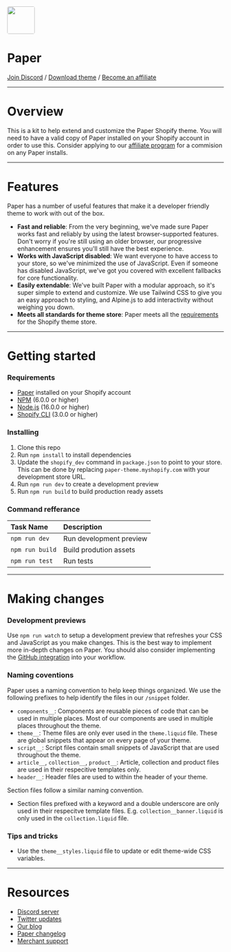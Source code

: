 <img src="https://user-images.githubusercontent.com/4685863/225655352-0d8b3cd2-4b27-4565-9f60-e240a1285349.jpg" width="64" style="border-radius:4px;">

#  Paper

[Join Discord](https://discord.gg/NeSWQWCh) / [Download theme](https://themes.shopify.com/themes/paper/styles/poster) / [Become an affiliate](https://brickspacelab.notion.site/Paper-partner-program-4f3da78aff844b43badce89b570777a6)

---

# Overview
This is a kit to help extend and customize the Paper Shopify theme. You will need to have a valid copy of Paper installed on your Shopify account in order to use this. Consider applying to our [affiliate program](https://brickspacelab.notion.site/Paper-partner-program-4f3da78aff844b43badce89b570777a6) for a commision on any Paper installs.

---

# Features
Paper has a number of useful features that make it a developer friendly theme to work with out of the box.
- **Fast and reliable**: From the very beginning, we've made sure Paper works fast and reliably by using the latest browser-supported features. Don't worry if you're still using an older browser, our progressive enhancement ensures you'll still have the best experience.
- **Works with JavaScript disabled**: We want everyone to have access to your store, so we've minimized the use of JavaScript. Even if someone has disabled JavaScript, we've got you covered with excellent fallbacks for core functionality.
- **Easily extendable**: We've built Paper with a modular approach, so it's super simple to extend and customize. We use Tailwind CSS to give you an easy approach to styling, and Alpine.js to add interactivity without weighing you down.
- **Meets all standards for theme store**: Paper meets all the [requirements](https://shopify.dev/docs/themes/store/requirements) for the Shopify theme store.

---

# Getting started
### Requirements
- [Paper](https://themes.shopify.com/themes/paper/styles/poster) installed on your Shopify account
- [NPM](https://www.npmjs.com/package/npm) (6.0.0 or higher)
- [Node.js](https://nodejs.org/en/download/) (16.0.0 or higher)
- [Shopify CLI](https://shopify.dev/docs/themes/tools/cli/install) (3.0.0 or higher)


### Installing
1. Clone this repo
2. Run `npm install` to install dependencies
3. Update the `shopify_dev` command in `package.json` to point to your store. This can be done by replacing `paper-theme.myshopify.com` with your development store URL.
4. Run `npm run dev` to create a development preview
5. Run `npm run build` to build production ready assets

### Command refferance
| Task Name | Description |
| :--- | :--- |
| `npm run dev` | Run development preview |
| `npm run build` | Build prodution assets |
| `npm run test` | Run tests |

---

# Making changes

### Development previews
Use `npm run watch` to setup a development preview that refreshes your CSS and JavaScript as you make changes. This is the best way to implement more in-depth changes on Paper. You should also consider implementing the [GitHub integration](https://shopify.dev/docs/themes/tools/github) into your workflow. 

### Naming coventions
Paper uses a naming convention to help keep things organized. We use the following prefixes to help identify the files in our `/snippet` folder.
- `components__`: Components are reusable pieces of code that can be used in multiple places. Most of our components are used in multiple places throughout the theme.
- `theme__`: Theme files are only ever used in the `theme.liquid` file. These are global snippets that appear on every page of your theme.
- `script__`: Script files contain small snippets of JavaScript that are used throughout the theme.
- `article__`, `collection__`, `product__`: Article, collection and product files are used in their respecitive templates only.
- `header__`: Header files are used to within the header of your theme.

Section files follow a similar naming convention. 
- Section files prefixed with a keyword and a double underscore are only used in their respecitve template files. E.g. `collection__banner.liquid` is only used in the `collection.liquid` file.

### Tips and tricks
- Use the `theme__styles.liquid` file to update or edit theme-wide CSS variables.

---

# Resources
- [Discord server](https://discord.gg/NeSWQWCh)
- [Twitter updates](https://twitter.com/brickspacelab)
- [Our blog](https://brickspacelab.com/blogs/news)
- [Paper changelog](https://brickspacelab.notion.site/Paper-changelog-cdfeea8101ae465f8880ac90ce22e951)
- [Merchant support](https://brickspacelab.notion.site/Paper-help-center-84ce6b9217574833a7d9b9f4053cb403)


